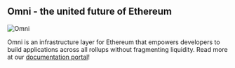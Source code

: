 ## Omni - the united future of Ethereum

![Omni](https://github.com/omni-network/.github/blob/main/profile/omni_header.jpg)

Omni is an infrastructure layer for Ethereum that empowers developers to build applications across all rollups without fragmenting liquidity. Read more at our [documentation portal](https://docs.omni.network)!
